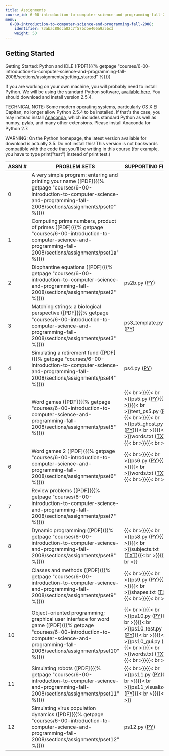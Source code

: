 ```yaml
---
title: Assignments
course_id: 6-00-introduction-to-computer-science-and-programming-fall-2008
menu:
  6-00-introduction-to-computer-science-and-programming-fall-2008:
    identifier: 73abac88dca82c7f57bdbe466a9a5bc3
    weight: 50
---
```

Getting Started
---------------

Getting Started: Python and IDLE ([PDF]({{% getpage "courses/6-00-introduction-to-computer-science-and-programming-fall-2008/sections/assignments/getting_started" %}}))

If you are working on your own machine, you will probably need to install Python. We will be using the standard Python software, [available here](http://python.org/download/). You should download and install version 2.5.4.

TECHNICAL NOTE: Some modern operating systems, particularly OS X El Capitan, no longer allow Python 2.5.4 to be installed. If that's the case, you may instead install [Anaconda](https://www.continuum.io/downloads), which includes standard Python as well as numpy, pylab, and many other extensions. Please install Anaconda for Python 2.7.

WARNING: On the Python homepage, the latest version available for download is actually 3.5. Do not install this! This version is not backwards compatible with the code that you'll be writing in this course (for example, you have to type print("test") instead of print test.)

| ASSN # | PROBLEM SETS | SUPPORTING FILES |
| --- | --- | --- |
| 0 | A very simple program: entering and printing your name ([PDF]({{% getpage "courses/6-00-introduction-to-computer-science-and-programming-fall-2008/sections/assignments/pset0" %}})) |   |
| 1 | Computing prime numbers, product of primes ([PDF]({{% getpage "courses/6-00-introduction-to-computer-science-and-programming-fall-2008/sections/assignments/pset1a" %}})) |   |
| 2 | Diophantine equations ([PDF]({{% getpage "courses/6-00-introduction-to-computer-science-and-programming-fall-2008/sections/assignments/pset2" %}})) | ps2b.py ([PY](/courses/electrical-engineering-and-computer-science/6-00-introduction-to-computer-science-and-programming-fall-2008/assignments/ps2b.py)) |
| 3 | Matching strings: a biological perspective ([PDF]({{% getpage "courses/6-00-introduction-to-computer-science-and-programming-fall-2008/sections/assignments/pset3" %}})) | ps3\_template.py ([PY](/courses/electrical-engineering-and-computer-science/6-00-introduction-to-computer-science-and-programming-fall-2008/assignments/ps3_template.py)) |
| 4 | Simulating a retirement fund ([PDF]({{% getpage "courses/6-00-introduction-to-computer-science-and-programming-fall-2008/sections/assignments/pset4" %}})) | ps4.py ([PY](/courses/electrical-engineering-and-computer-science/6-00-introduction-to-computer-science-and-programming-fall-2008/assignments/ps4.py)) |
| 5 | Word games ([PDF]({{% getpage "courses/6-00-introduction-to-computer-science-and-programming-fall-2008/sections/assignments/pset5" %}})) | {{< br >}}{{< br >}}ps5.py ([PY](/courses/electrical-engineering-and-computer-science/6-00-introduction-to-computer-science-and-programming-fall-2008/assignments/ps5.py)){{< br >}}{{< br >}}test\_ps5.py ([PY](/courses/electrical-engineering-and-computer-science/6-00-introduction-to-computer-science-and-programming-fall-2008/assignments/test_ps5.py)){{< br >}}{{< br >}}ps5\_ghost.py ([PY](/courses/electrical-engineering-and-computer-science/6-00-introduction-to-computer-science-and-programming-fall-2008/assignments/ps5_ghost.py)){{< br >}}{{< br >}}words.txt ([TXT](/courses/electrical-engineering-and-computer-science/6-00-introduction-to-computer-science-and-programming-fall-2008/assignments/words.txt)){{< br >}}{{< br >}} |
| 6 | Word games 2 ([PDF]({{% getpage "courses/6-00-introduction-to-computer-science-and-programming-fall-2008/sections/assignments/pset6" %}})) | {{< br >}}{{< br >}}ps6.py ([PY](/courses/electrical-engineering-and-computer-science/6-00-introduction-to-computer-science-and-programming-fall-2008/assignments/ps6.py)){{< br >}}{{< br >}}words.txt ([TXT](/courses/electrical-engineering-and-computer-science/6-00-introduction-to-computer-science-and-programming-fall-2008/assignments/words.txt)){{< br >}}{{< br >}} |
| 7 | Review problems ([PDF]({{% getpage "courses/6-00-introduction-to-computer-science-and-programming-fall-2008/sections/assignments/pset7" %}})) |   |
| 8 | Dynamic programming ([PDF]({{% getpage "courses/6-00-introduction-to-computer-science-and-programming-fall-2008/sections/assignments/pset8" %}})) | {{< br >}}{{< br >}}ps8.py ([PY](/courses/electrical-engineering-and-computer-science/6-00-introduction-to-computer-science-and-programming-fall-2008/assignments/ps8.py)){{< br >}}{{< br >}}subjects.txt ([TXT](/courses/electrical-engineering-and-computer-science/6-00-introduction-to-computer-science-and-programming-fall-2008/assignments/subjects.txt)){{< br >}}{{< br >}} |
| 9 | Classes and methods ([PDF]({{% getpage "courses/6-00-introduction-to-computer-science-and-programming-fall-2008/sections/assignments/pset9" %}})) | {{< br >}}{{< br >}}ps9.py ([PY](/courses/electrical-engineering-and-computer-science/6-00-introduction-to-computer-science-and-programming-fall-2008/assignments/ps9.py)){{< br >}}{{< br >}}shapes.txt ([TXT](/courses/electrical-engineering-and-computer-science/6-00-introduction-to-computer-science-and-programming-fall-2008/assignments/shapes.txt)){{< br >}}{{< br >}} |
| 10 | Object-oriented programming; graphical user interface for word game ([PDF]({{% getpage "courses/6-00-introduction-to-computer-science-and-programming-fall-2008/sections/assignments/pset10" %}})) | {{< br >}}{{< br >}}ps10.py ([PY](/courses/electrical-engineering-and-computer-science/6-00-introduction-to-computer-science-and-programming-fall-2008/assignments/ps10.py)){{< br >}}{{< br >}}ps10\_test.py ([PY](/courses/electrical-engineering-and-computer-science/6-00-introduction-to-computer-science-and-programming-fall-2008/assignments/ps10_test.py)){{< br >}}{{< br >}}ps10\_gui.py ([PY](/courses/electrical-engineering-and-computer-science/6-00-introduction-to-computer-science-and-programming-fall-2008/assignments/ps10_gui.py)){{< br >}}{{< br >}}words.txt ([TXT](/courses/electrical-engineering-and-computer-science/6-00-introduction-to-computer-science-and-programming-fall-2008/assignments/words.txt)){{< br >}}{{< br >}} |
| 11 | Simulating robots ([PDF]({{% getpage "courses/6-00-introduction-to-computer-science-and-programming-fall-2008/sections/assignments/pset11" %}})) | {{< br >}}{{< br >}}ps11.py ([PY](/courses/electrical-engineering-and-computer-science/6-00-introduction-to-computer-science-and-programming-fall-2008/assignments/ps11.py)){{< br >}}{{< br >}}ps11\_visualize.py ([PY](/courses/electrical-engineering-and-computer-science/6-00-introduction-to-computer-science-and-programming-fall-2008/assignments/ps11_visualize.py)){{< br >}}{{< br >}} |
| 12 | Simulating virus population dynamics ([PDF]({{% getpage "courses/6-00-introduction-to-computer-science-and-programming-fall-2008/sections/assignments/pset12" %}})) | ps12.py ([PY](/courses/electrical-engineering-and-computer-science/6-00-introduction-to-computer-science-and-programming-fall-2008/assignments/ps12.py))
